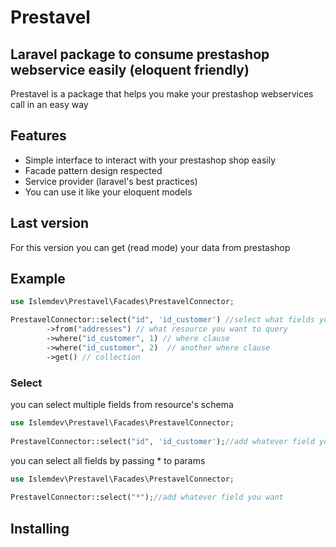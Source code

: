 # Prestavel
## Laravel package to consume prestashop webservice easily (eloquent friendly)

Prestavel is a package that helps you make your prestashop webservices call in an easy way


## Features

- Simple interface to interact with your prestashop shop easily
- Facade pattern design respected
- Service provider (laravel's best practices)
- You can use it like your eloquent models

## Last version
For this version you can get (read mode) your data from prestashop

## Example
````php
use Islemdev\Prestavel\Facades\PrestavelConnector;

PrestavelConnector::select("id", 'id_customer') //select what fields you want
        ->from("addresses") // what resource you want to query
        ->where("id_customer", 1) // where clause
        ->where("id_customer", 2)  // another where clause
        ->get() // collection
````

### Select
you can select multiple fields from resource's schema
````php
use Islemdev\Prestavel\Facades\PrestavelConnector;
 
PrestavelConnector::select("id", 'id_customer');//add whatever field you want
````

you can select all fields by passing * to params
````php
use Islemdev\Prestavel\Facades\PrestavelConnector;
 
PrestavelConnector::select("*");//add whatever field you want
````
## Installing

